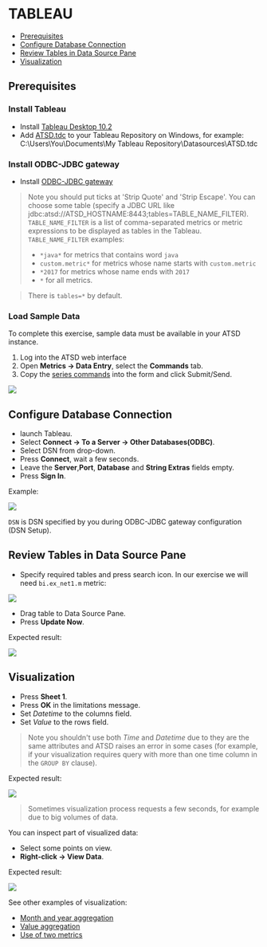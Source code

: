 # TABLEAU

- [Prerequisites](#prerequisites)
- [Configure Database Connection](#configure-database-connection)
- [Review Tables in Data Source Pane](#review-tables-in-data-source-pane)
- [Visualization](#visualization)

## Prerequisites

### Install Tableau

- Install [Tableau Desktop 10.2](https://www.tableau.com/support/releases/desktop/10.2) 
- Add [ATSD.tdc](resources/ATSD.tdc) to your Tableau Repository on Windows, for example: C:\Users\You\Documents\My Tableau Repository\Datasources\ATSD.tdc

### Install ODBC-JDBC gateway
- Install [ODBC-JDBC gateway](../odbc/README.md)  
> Note you should put ticks at 'Strip Quote' and 'Strip Escape'. 
> You can choose some table (specify a JDBC URL like jdbc:atsd://ATSD_HOSTNAME:8443;tables=TABLE_NAME_FILTER).
> `TABLE_NAME_FILTER` is a list of comma-separated metrics or metric expressions to be displayed as tables in the Tableau.
> `TABLE_NAME_FILTER` examples:
>  - `*java*` for metrics that contains word `java`
>  - `custom.metric*` for metrics whose name starts with `custom.metric`
>  - `*2017` for metrics whose name ends with `2017`
>  - `*` for all metrics.

> There is `tables=*` by default.

### Load Sample Data

To complete this exercise, sample data must be available in your ATSD instance.

1. Log into the ATSD web interface
2. Open **Metrics -> Data Entry**, select the **Commands** tab.
3. Copy the [series commands](resources/commands.txt) into the form and click Submit/Send.

![](images/metrics_entry.png)



## Configure Database Connection

- launch Tableau.
- Select **Connect -> To a Server -> Other Databases(ODBC)**.
- Select DSN from drop-down.
- Press **Connect**, wait a few seconds.
- Leave the **Server**,**Port**, **Database** and **String Extras** fields empty.
- Press **Sign In**.

Example:

![](images/configure_connection.png)

`DSN` is DSN specified by you during ODBC-JDBC gateway configuration (DSN Setup).

## Review Tables in Data Source Pane

- Specify required tables and press search icon. In our exercise we will need `bi.ex_net1.m` metric:

![](images/search.png)  

- Drag table to Data Source Pane.
- Press **Update Now**.

Expected result:

![](images/update_now1.png)


## Visualization

- Press **Sheet 1**.
- Press **OK** in the limitations message.
- Set _Datetime_ to the columns field.
- Set _Value_ to the rows field.

> Note you shouldn't use both _Time_ and _Datetime_ due to they are the same attributes and ATSD raises an error in some cases (for example, if your visualization requires query with more than one time column in the `GROUP BY` clause).
 

Expected result:

![](images/sum_year.png)


> Sometimes visualization process requests a few seconds, for example due to big volumes of data.

You can inspect part of visualized data:
- Select some points on view.
- **Right-click -> View Data**.

Expected result:

![](images/summary1.png)

See other examples of visualization:

- [Month and year aggregation](month_and_year_aggregation.md)
- [Value aggregation](value_aggregation.md)
- [Use of two metrics](use_of_two_metrics.md)